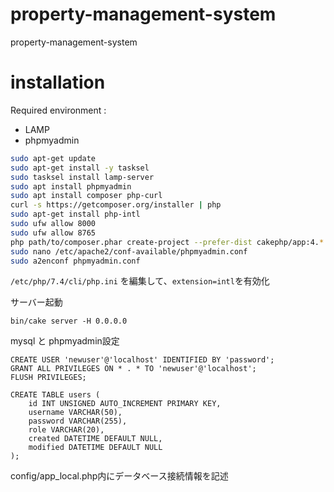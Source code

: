 # property-management-system
property-management-system


# installation
Required environment :
- LAMP
- phpmyadmin
```bash
sudo apt-get update
sudo apt-get install -y tasksel
sudo tasksel install lamp-server
sudo apt install phpmyadmin
sudo apt install composer php-curl
curl -s https://getcomposer.org/installer | php
sudo apt-get install php-intl
sudo ufw allow 8000
sudo ufw allow 8765
php path/to/composer.phar create-project --prefer-dist cakephp/app:4.* property-management-system
sudo nano /etc/apache2/conf-available/phpmyadmin.conf
sudo a2enconf phpmyadmin.conf
```

```/etc/php/7.4/cli/php.ini``` を編集して、```extension=intl```を有効化

サーバー起動
```
bin/cake server -H 0.0.0.0
```

mysql と phpmyadmin設定
```mysql
CREATE USER 'newuser'@'localhost' IDENTIFIED BY 'password';
GRANT ALL PRIVILEGES ON * . * TO 'newuser'@'localhost';
FLUSH PRIVILEGES;
```
```mysql
CREATE TABLE users (
    id INT UNSIGNED AUTO_INCREMENT PRIMARY KEY,
    username VARCHAR(50),
    password VARCHAR(255),
    role VARCHAR(20),
    created DATETIME DEFAULT NULL,
    modified DATETIME DEFAULT NULL
);
```


config/app_local.php内にデータベース接続情報を記述
